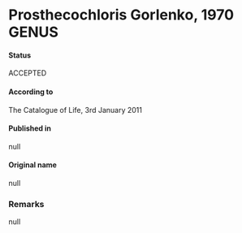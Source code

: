 Prosthecochloris Gorlenko, 1970 GENUS
=======

#### Status
ACCEPTED

#### According to
The Catalogue of Life, 3rd January 2011

#### Published in
null

#### Original name
null

### Remarks
null